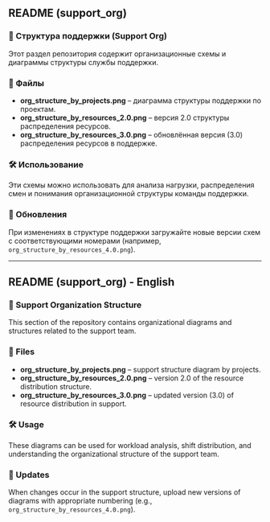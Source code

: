 ## README (support_org)

### 📂 Структура поддержки (Support Org)

Этот раздел репозитория содержит организационные схемы и диаграммы структуры службы поддержки.

### 📌 Файлы
- **org_structure_by_projects.png** – диаграмма структуры поддержки по проектам.
- **org_structure_by_resources_2.0.png** – версия 2.0 структуры распределения ресурсов.
- **org_structure_by_resources_3.0.png** – обновлённая версия (3.0) распределения ресурсов в поддержке.

### 🛠 Использование
Эти схемы можно использовать для анализа нагрузки, распределения смен и понимания организационной структуры команды поддержки.

### 📢 Обновления
При изменениях в структуре поддержки загружайте новые версии схем с соответствующими номерами (например, `org_structure_by_resources_4.0.png`).

---

## README (support_org) - English

### 📂 Support Organization Structure

This section of the repository contains organizational diagrams and structures related to the support team.

### 📌 Files
- **org_structure_by_projects.png** – support structure diagram by projects.
- **org_structure_by_resources_2.0.png** – version 2.0 of the resource distribution structure.
- **org_structure_by_resources_3.0.png** – updated version (3.0) of resource distribution in support.

### 🛠 Usage
These diagrams can be used for workload analysis, shift distribution, and understanding the organizational structure of the support team.

### 📢 Updates
When changes occur in the support structure, upload new versions of diagrams with appropriate numbering (e.g., `org_structure_by_resources_4.0.png`).
